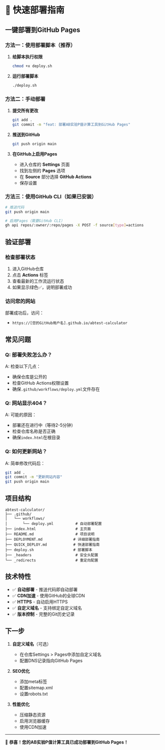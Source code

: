 # 🚀 快速部署指南

## 一键部署到GitHub Pages

### 方法一：使用部署脚本（推荐）

1. **给脚本执行权限**
   ```bash
   chmod +x deploy.sh
   ```

2. **运行部署脚本**
   ```bash
   ./deploy.sh
   ```

### 方法二：手动部署

1. **提交所有更改**
   ```bash
   git add .
   git commit -m "feat: 部署AB实验P值计算工具到GitHub Pages"
   ```

2. **推送到GitHub**
   ```bash
   git push origin main
   ```

3. **在GitHub上启用Pages**
   - 进入仓库的 **Settings** 页面
   - 找到左侧的 **Pages** 选项
   - 在 **Source** 部分选择 **GitHub Actions**
   - 保存设置

### 方法三：使用GitHub CLI（如果已安装）

```bash
# 推送代码
git push origin main

# 启用Pages（需要GitHub CLI）
gh api repos/:owner/:repo/pages -X POST -f source[type]=actions
```

## 验证部署

### 检查部署状态

1. 进入GitHub仓库
2. 点击 **Actions** 标签
3. 查看最新的工作流运行状态
4. 如果显示绿色✅，说明部署成功

### 访问您的网站

部署成功后，访问：
- `https://[您的GitHub用户名].github.io/abtest-calculator`

## 常见问题

### Q: 部署失败怎么办？
A: 检查以下几点：
- 确保仓库是公开的
- 检查GitHub Actions权限设置
- 确保`.github/workflows/deploy.yml`文件存在

### Q: 网站显示404？
A: 可能的原因：
- 部署还在进行中（等待2-5分钟）
- 检查仓库名称是否正确
- 确保`index.html`在根目录

### Q: 如何更新网站？
A: 简单修改代码后：
```bash
git add .
git commit -m "更新网站内容"
git push origin main
```

## 项目结构

```
abtest-calculator/
├── .github/
│   └── workflows/
│       └── deploy.yml          # 自动部署配置
├── index.html                  # 主页面
├── README.md                   # 项目说明
├── DEPLOYMENT.md              # 详细部署指南
├── QUICK_DEPLOY.md            # 快速部署指南
├── deploy.sh                  # 部署脚本
├── _headers                    # 安全头配置
└── _redirects                  # 重定向配置
```

## 技术特性

- ✅ **自动部署** - 推送代码即自动部署
- ✅ **CDN加速** - 使用GitHub的全球CDN
- ✅ **HTTPS** - 自动启用HTTPS
- ✅ **自定义域名** - 支持绑定自定义域名
- ✅ **版本控制** - 完整的Git历史记录

## 下一步

1. **自定义域名**（可选）
   - 在仓库Settings > Pages中添加自定义域名
   - 配置DNS记录指向GitHub Pages

2. **SEO优化**
   - 添加meta标签
   - 配置sitemap.xml
   - 设置robots.txt

3. **性能优化**
   - 压缩静态资源
   - 启用浏览器缓存
   - 使用CDN加速

---

🎉 **恭喜！您的AB实验P值计算工具已成功部署到GitHub Pages！**
